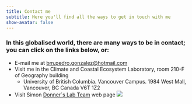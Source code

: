 ```yaml
---
title: Contact me
subtitle: Here you'll find all the ways to get in touch with me
show-avatar: false
---
```


### In this globalised world, there are many ways to be in contact; you can click on the links below, or:

* E-mail me at bm.pedro.gonzalez@hotmail.com
* Visit me in the Climate and Coastal Ecosystem Laboratory, room 210-F of Geography building
  * University of British Columbia. Vancouver Campus. 1984 West Mall, Vancouver, BC Canada V6T 1Z2 
* Visit Simon [Donner´s Lab Team](http://simondonner.com/lab-team/) web page 
![](pgonzaleze.github.io/img/pgonzaleze.png)



